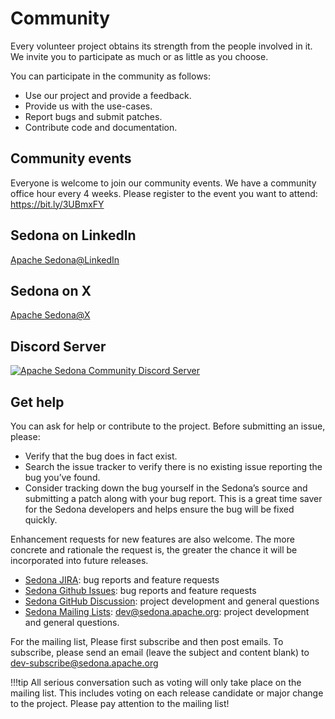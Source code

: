 <!--
 Licensed to the Apache Software Foundation (ASF) under one
 or more contributor license agreements.  See the NOTICE file
 distributed with this work for additional information
 regarding copyright ownership.  The ASF licenses this file
 to you under the Apache License, Version 2.0 (the
 "License"); you may not use this file except in compliance
 with the License.  You may obtain a copy of the License at

   http://www.apache.org/licenses/LICENSE-2.0

 Unless required by applicable law or agreed to in writing,
 software distributed under the License is distributed on an
 "AS IS" BASIS, WITHOUT WARRANTIES OR CONDITIONS OF ANY
 KIND, either express or implied.  See the License for the
 specific language governing permissions and limitations
 under the License.
 -->

# Community

Every volunteer project obtains its strength from the people involved in it. We invite you to participate as much or as little as you choose.

You can participate in the community as follows:

* Use our project and provide a feedback.
* Provide us with the use-cases.
* Report bugs and submit patches.
* Contribute code and documentation.

## Community events

Everyone is welcome to join our community events. We have a community office hour every 4 weeks. Please register to the event you want to attend: https://bit.ly/3UBmxFY

## Sedona on LinkedIn

[Apache Sedona@LinkedIn](https://www.linkedin.com/company/apache-sedona)

## Sedona on X

[Apache Sedona@X](https://X.com/ApacheSedona)

## Discord Server

[![Apache Sedona Community Discord Server](https://dcbadge.vercel.app/api/server/9A3k5dEBsY)](https://discord.gg/9A3k5dEBsY)

## Get help

You can ask for help or contribute to the project. Before submitting an issue, please:

* Verify that the bug does in fact exist.
* Search the issue tracker to verify there is no existing issue reporting the bug you’ve found.
* Consider tracking down the bug yourself in the Sedona’s source and submitting a patch along with your bug report. This is a great time saver for the Sedona developers and helps ensure the bug will be fixed quickly.

Enhancement requests for new features are also welcome. The more concrete and rationale the request is, the greater the chance it will be incorporated into future releases.

* [Sedona JIRA](https://issues.apache.org/jira/projects/SEDONA): bug reports and feature requests
* [Sedona Github Issues](https://github.com/apache/sedona/issues?q=sort%3Aupdated-desc+is%3Aissue+is%3Aopen): bug reports and feature requests
* [Sedona GitHub Discussion](https://github.com/apache/sedona/discussions): project development and general questions
* [Sedona Mailing Lists](https://lists.apache.org/list.html?sedona.apache.org): [dev@sedona.apache.org](https://lists.apache.org/list.html?dev@sedona.apache.org): project development and general questions.

For the mailing list, Please first subscribe and then post emails. To subscribe, please send an email (leave the subject and content blank) to [dev-subscribe@sedona.apache.org](mailto:dev-subscribe@sedona.apache.org?subject=Subscribe&body=Subscribe)

!!!tip
    All serious conversation such as voting will only take place on the mailing list. This includes voting on each release candidate or major change to the project. Please pay attention to the mailing list!
